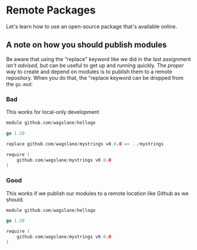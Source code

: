 # Remote Packages


Let's learn how to use an open-source package that's available online.

## A note on how you should publish modules

Be aware that using the "replace" keyword like we did in the last assignment *isn't advised*, but can be useful to get up and running quickly. The *proper* way to create and depend on modules is to publish them to a remote repository. When you do that, the "replace keyword can be dropped from the `go.mod`:

### Bad

This works for local-only development

```go
module github.com/wagslane/hellogo

go 1.20

replace github.com/wagslane/mystrings v0.0.0 => ../mystrings

require (
	github.com/wagslane/mystrings v0.0.0
)
```

### Good

This works if we publish our modules to a remote location like Github as we should.

```go
module github.com/wagslane/hellogo

go 1.20

require (
	github.com/wagslane/mystrings v0.0.0
)
```


